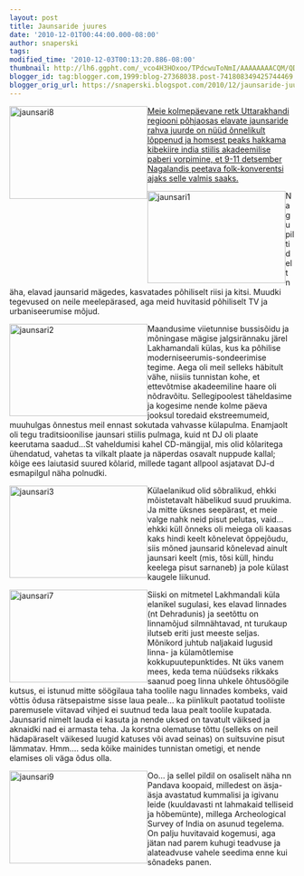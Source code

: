 ```yaml
---
layout: post
title: Jaunsaride juures
date: '2010-12-01T00:44:00.000-08:00'
author: snaperski
tags: 
modified_time: '2010-12-03T00:13:20.886-08:00'
thumbnail: http://lh6.ggpht.com/_vco4H3HOxoo/TPdcwuToNmI/AAAAAAAACQM/QDVaU6b_EJs/s72-c/jaunsari8_thumb2.jpg?imgmax=800
blogger_id: tag:blogger.com,1999:blog-27368038.post-741808349425744469
blogger_orig_url: https://snaperski.blogspot.com/2010/12/jaunsaride-juures.html
---
```


<a href="http://lh5.ggpht.com/_vco4H3HOxoo/TPdcqKmBtLI/AAAAAAAACQI/_2tuOXUSLig/s1600-h/jaunsari84.jpg"><img style="border-width: 0px; display: inline; margin-left: 0px; margin-right: 0px;" title="jaunsari8" alt="jaunsari8" src="http://lh6.ggpht.com/_vco4H3HOxoo/TPdcwuToNmI/AAAAAAAACQM/QDVaU6b_EJs/jaunsari8_thumb2.jpg?imgmax=800" align="left" border="0" width="244" height="164" />

Meie kolmepäevane retk Uttarakhandi regiooni põhjaosas elavate jaunsaride rahva juurde on nüüd õnnelikult lõppenud ja homsest peaks hakkama kibekiire india stiilis akadeemilise paberi vorpimine, et 9-11 detsember Nagalandis peetava folk-konverentsi ajaks selle valmis saaks.

<a href="http://lh4.ggpht.com/_vco4H3HOxoo/TPdc_exzmcI/AAAAAAAACQQ/U6_5z5a6D5Q/s1600-h/jaunsari15.jpg"><img style="border-width: 0px; display: inline; margin-left: 0px; margin-right: 0px;" title="jaunsari1" alt="jaunsari1" src="http://lh4.ggpht.com/_vco4H3HOxoo/TPddClg6X-I/AAAAAAAACQU/yMtuYFie-ok/jaunsari1_thumb3.jpg?imgmax=800" align="left" border="0" width="244" height="163" /></a>

Nagu piltidelt näha, elavad jaunsarid mägedes, kasvatades põhiliselt riisi ja kitsi. Muudki tegevused on neile meelepärased, aga meid huvitasid põhiliselt TV ja urbaniseerumise mõjud. 

<a href="http://lh6.ggpht.com/_vco4H3HOxoo/TPddKfGRxvI/AAAAAAAACQY/yQYUobivdRc/s1600-h/jaunsari24.jpg"><img style="border-width: 0px; display: inline; margin-left: 0px; margin-right: 0px;" title="jaunsari2" alt="jaunsari2" src="http://lh5.ggpht.com/_vco4H3HOxoo/TPddOr7r-RI/AAAAAAAACQc/9aIPzzPvXQo/jaunsari2_thumb2.jpg?imgmax=800" align="left" border="0" width="244" height="163" /></a>

Maandusime viietunnise bussisõidu ja mõningase mägise jalgsirännaku järel Lakhamandali külas, kus ka põhilise moderniseerumis-sondeerimise tegime.  Aega oli meil selleks häbitult vähe, niisiis tunnistan kohe, et ettevõtmise akadeemiline haare oli nõdravõitu. Sellegipoolest täheldasime ja kogesime nende kolme päeva jooksul toredaid ekstreemumeid, muuhulgas õnnestus meil ennast sokutada vahvasse külapulma. Enamjaolt oli tegu traditsioonilise jaunsari stiilis pulmaga, kuid nt DJ oli plaate keerutama saadud…St vaheldumisi kahel CD-mängijal, mis olid kõlaritega ühendatud, vahetas ta vilkalt plaate ja näperdas osavalt nuppude kallal; kõige ees laiutasid suured kõlarid, millede tagant allpool asjatavat DJ-d esmapilgul näha polnudki.

<a href="http://lh5.ggpht.com/_vco4H3HOxoo/TPddVJ_pPXI/AAAAAAAACQg/Azh2XyouyvM/s1600-h/jaunsari34.jpg"><img style="border-width: 0px; display: inline; margin-left: 0px; margin-right: 0px;" title="jaunsari3" alt="jaunsari3" src="http://lh4.ggpht.com/_vco4H3HOxoo/TPddXogqnAI/AAAAAAAACQk/HcgL4Ly_bsY/jaunsari3_thumb2.jpg?imgmax=800" align="left" border="0" width="244" height="163" /></a>

Külaelanikud olid sõbralikud, ehkki mõistetavalt häbelikud suud pruukima. Ja mitte üksnes seepärast, et meie valge nahk neid pisut pelutas, vaid… ehkki küll õnneks oli meiega oli kaasas kaks hindi keelt kõnelevat õppejõudu, siis mõned jaunsarid kõnelevad ainult jaunsari keelt (mis, tõsi küll, hindu keelega pisut sarnaneb) ja pole külast kaugele liikunud. 

<a href="http://lh4.ggpht.com/_vco4H3HOxoo/TPddjp9q9-I/AAAAAAAACQo/M5RpCSk4_d0/s1600-h/jaunsari74.jpg"><img style="border-width: 0px; display: inline; margin-left: 0px; margin-right: 0px;" title="jaunsari7" alt="jaunsari7" src="http://lh5.ggpht.com/_vco4H3HOxoo/TPddnutTPTI/AAAAAAAACQs/XQ-3vR5xg2o/jaunsari7_thumb2.jpg?imgmax=800" align="left" border="0" width="244" height="164" /></a>

Siiski on mitmetel Lakhmandali küla elanikel sugulasi, kes elavad linnades (nt Dehradunis) ja seetõttu on linnamõjud silmnähtavad, nt turukaup ilutseb eriti just meeste seljas. Mõnikord juhtub naljakaid lugusid linna- ja külamõtlemise kokkupuutepunktides. Nt üks vanem mees, keda tema nüüdseks rikkaks saanud poeg linna uhkele õhtusöögile kutsus, ei istunud mitte söögilaua taha toolile nagu linnades kombeks, vaid võttis õdusa rätsepaistme sisse laua peale… ka piinlikult paotatud tooliiste paremusele viitavad vihjed ei suutnud teda laua pealt toolile kupatada. Jaunsarid nimelt lauda ei kasuta ja nende uksed on tavatult väiksed ja aknaidki nad ei armasta teha. Ja korstna olematuse tõttu (selleks on neil hädapäraselt väikesed luugid katuses või avad seinas) on suitsuvine pisut lämmatav. Hmm…. seda kõike mainides tunnistan ometigi, et nende elamises oli väga õdus olla.

<a href="http://lh6.ggpht.com/_vco4H3HOxoo/TPdds5sTLiI/AAAAAAAACQw/4rDlhgjfkkg/s1600-h/jaunsari94.jpg"><img style="border-width: 0px; display: inline; margin-left: 0px; margin-right: 0px;" title="jaunsari9" alt="jaunsari9" src="http://lh6.ggpht.com/_vco4H3HOxoo/TPddvOZO1cI/AAAAAAAACQ0/OieC0TcaJ_g/jaunsari9_thumb2.jpg?imgmax=800" align="left" border="0" width="244" height="164" /></a> 

Oo… ja sellel pildil on osaliselt näha nn Pandava koopaid, milledest on äsja-äsja avastatud kummalisi ja igivanu leide (kuuldavasti nt lahmakaid telliseid ja hõbemünte), millega Archeological Survey of India on asunud tegelema. On palju huvitavaid kogemusi, aga jätan nad parem kuhugi teadvuse ja alateadvuse vahele seedima enne kui sõnadeks panen.
